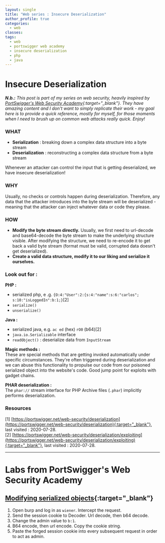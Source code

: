 ```yaml
---
layout: single
title: "Web series : Insecure Deserialization"
author_profile: true
categories:
  - web
classes: 
tags:
  - web
  - portswigger web academy
  - insecure deserialization
  - php
  - java
---
```


# Insecure Deserialization

***N.b.:*** *This post is part of my series on web security, heavily inspired by [PortSwigger's Web Security Academy](https://portswigger.net/web-security){:target="_blank"}. They have amazing content and I don't want to simply replicate their work - my goal here is to provide a quick reference, mostly for myself, for those moments when I need to brush up on common web attacks really quick. Enjoy!*

### WHAT
* __Serialization__ : breaking down a complex data structure into a byte stream
* __Deserialization__ : reconstructing a complex data structure from a byte stream

Whenever an attacker can control the input that is getting deserialized, we have insecure deserialization!

### WHY
Usually, no checks or controls happen during deserialization. Therefore, any data that the attacker introduces into the byte stream will be deserialized - meaning that the attacker can inject whatever data or code they please.

### HOW
* __Modify the byte stream directly.__ Usually, we first need to url-decode and base64-decode the byte stream to make the underlying structure visible. After modifying the structure, we need to re-encode it to get back a valid byte stream (format must be valid, corrupted data doesn't get deserialized).   
* __Create a valid data structure, modify it to our liking and serialize it ourselves.__


### Look out for :
__PHP :__
* serialized php, e .g. `{O:4:"User":2:{s:4:"name":s:6:"carlos"; s:10:"isLoggedIn":b:1;}`[2]
* `serialize()`
* `unserialize()`

__Java :__
* serialized java, e.g. `ac ed` (hex) `rO0` (b64)[2]
* `java.io.Serializable` interface
* `readObject()` : deserialize data from `InputStream`

__Magic methods :__  
These are special methods that are getting invoked automatically under specific circumstances. They're often triggered during deserialization and we can abuse this functionality to propulse our code from our poisoned serialized object into the website's code. Good jump point for exploits with gadget chains.

__PHAR deserialization :__  
The `phar://` stream interface for PHP Archive files (`.phar`) implicitly performs deserialization.


### Resources
[1] [https://portswigger.net/web-security/deserialization](https://portswigger.net/web-security/deserialization){:target="_blank"}, last  visited : 2020-07-28.  
[2] [https://portswigger.net/web-security/deserialization/exploiting](https://portswigger.net/web-security/deserialization/exploiting){:target="_blank"}, last visited : 2020-07-28.

-------

# Labs from PortSwigger's Web Security Academy
## [Modifying serialized objects](https://portswigger.net/web-security/deserialization/exploiting/lab-deserialization-modifying-serialized-objects){:target="_blank"}
1. Open burp and log in as `wiener`. Intercept the request.
2. Send the session cookie to Decoder. Url decode, then b64 decode.
3. Change the admin value to `b:1`.
4. B64 encode, then url encode. Copy the cookie string.
5. Paste the forged session cookie into every subsequent request in order to act as admin.
